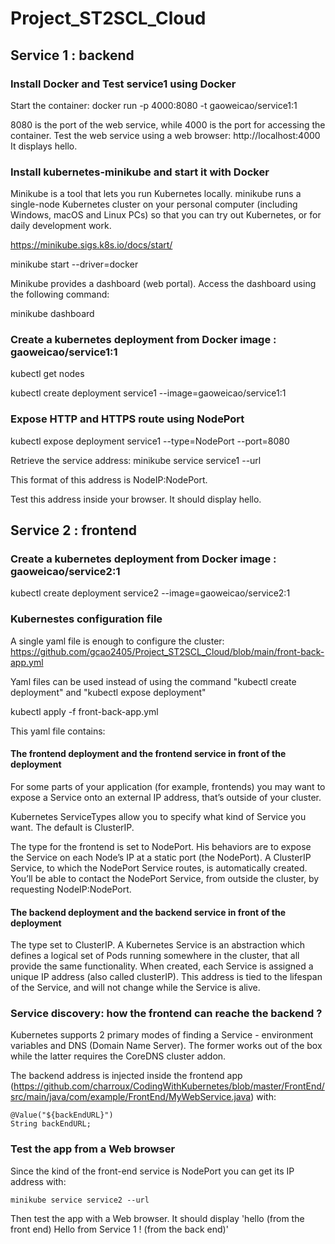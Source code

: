# Project_ST2SCL_Cloud

## Service 1 : backend

### Install Docker and Test service1 using Docker

Start the container: docker run -p 4000:8080 -t gaoweicao/service1:1

8080 is the port of the web service, while 4000 is the port for accessing the container. Test the web service using a web browser: http://localhost:4000 It displays hello.

### Install kubernetes-minikube and start it with Docker

Minikube is a tool that lets you run Kubernetes locally. 
minikube runs a single-node Kubernetes cluster on your personal computer (including Windows, macOS and Linux PCs) so that you can try out Kubernetes, or for daily development work.

https://minikube.sigs.k8s.io/docs/start/

minikube start --driver=docker

Minikube provides a dashboard (web portal). Access the dashboard using the following command:
 
minikube dashboard

### Create a kubernetes deployment from Docker image : gaoweicao/service1:1

kubectl get nodes

kubectl create deployment service1 --image=gaoweicao/service1:1

### Expose HTTP and HTTPS route using NodePort

kubectl expose deployment service1 --type=NodePort --port=8080

Retrieve the service address: minikube service service1 --url

This format of this address is NodeIP:NodePort.

Test this address inside your browser. It should display hello.

## Service 2 : frontend

### Create a kubernetes deployment from Docker image : gaoweicao/service2:1

kubectl create deployment service2 --image=gaoweicao/service2:1

### Kubernestes configuration file

A single yaml file is enough to configure the cluster: https://github.com/gcao2405/Project_ST2SCL_Cloud/blob/main/front-back-app.yml

Yaml files can be used instead of using the command "kubectl create deployment" and "kubectl expose deployment"

kubectl apply -f front-back-app.yml

This yaml file contains:

#### The frontend deployment and the frontend service in front of the deployment

For some parts of your application (for example, frontends) you may want to expose a Service onto an external IP address, that’s outside of your cluster.

Kubernetes ServiceTypes allow you to specify what kind of Service you want. The default is ClusterIP.

The type for the frontend is set to NodePort. His behaviors are to expose the Service on each Node’s IP at a static port (the NodePort). A ClusterIP Service, to which the NodePort Service routes, is automatically created. You’ll be able to contact the NodePort Service, from outside the cluster, by requesting NodeIP:NodePort.

#### The backend deployment and the backend service in front of the deployment

The type set to ClusterIP. A Kubernetes Service is an abstraction which defines a logical set of Pods running somewhere in the cluster, that all provide the same functionality. When created, each Service is assigned a unique IP address (also called clusterIP). This address is tied to the lifespan of the Service, and will not change while the Service is alive.

### Service discovery: how the frontend can reache the backend ?

Kubernetes supports 2 primary modes of finding a Service - environment variables and DNS (Domain Name Server). The former works out of the box while the latter requires the CoreDNS cluster addon.

The backend address is injected inside the frontend app (https://github.com/charroux/CodingWithKubernetes/blob/master/FrontEnd/src/main/java/com/example/FrontEnd/MyWebService.java) with:
```
@Value("${backEndURL}")
String backEndURL;
```

### Test the app from a Web browser

Since the kind of the front-end service is NodePort you can get its IP address with:

```
minikube service service2 --url
```

Then test the app with a Web browser.
It should display 'hello (from the front end) Hello from Service 1 ! (from the back end)'

## 
